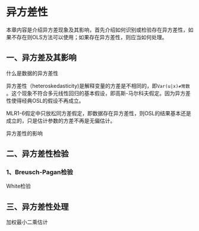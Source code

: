 # 异方差性

本章内容是介绍异方差现象及其影响，首先介绍如何识别或检验存在异方差性，如果不存在则OLS方法可以使用；如果存在异方差性，则应当如何处理。

## 一、异方差及其影响

什么是数据的异方差性

异方差性（heteroskedasticity)是解释变量的方差是不相同的，即```Var(u|x)≠常数``` 。这个现象不符合多元线性回归的基本假设，即高斯-马尔科夫假定。因为异方差性使得经典OSL的假设不再成立。

MLR1-6假定中只放松同方差假定，即数据存在异方差性，则OSL的结果基本还是成立的，只是估计参数的方差不再是无偏估计。

异方差性的影响

## 二、异方差性检验

### 1、Breusch-Pagan检验



White检验

## 三、异方差性处理

加权最小二乘估计